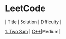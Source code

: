 # **LeetCode**

| Title | Solution | Difficulty |


[1. Two Sum](https://leetcode.com/problems/coin-change/) | [C++](./algorithms/cpp/coinChange/coinChange.cpp)|Medium|